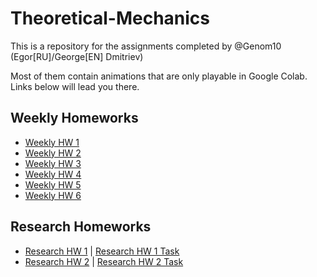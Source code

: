 # Theoretical-Mechanics

This is a repository for the assignments completed by @Genom10 (Egor[RU]/George[EN] Dmitriev)

Most of them contain animations that are only playable in Google Colab. Links below will lead you there.

## Weekly Homeworks
- [Weekly HW 1](https://colab.research.google.com/drive/1sgjQd-rN5dqcMwDLk7prgB0ev2w3hXHx)
- [Weekly HW 2](https://colab.research.google.com/drive/1mxXP00wSBQHaATygTQDxxgtFl1xuLuF8)
- [Weekly HW 3](https://colab.research.google.com/drive/1Q6W1IZCqskmmYxPCfRLrsCoqy5SPsXEo)
- [Weekly HW 4](https://colab.research.google.com/drive/1GKGCrh0eKAJe9Y7N4I9U6JzknPaErZF9)
- [Weekly HW 5](https://colab.research.google.com/drive/1CH-lxA4REH9yG_pZpj-Kmxh-2BK8wlQZ)
- [Weekly HW 6](https://colab.research.google.com/drive/1GZLGYQpvlmTkp9NSZyP-pAd-1OCQzjOw)

## Research Homeworks
- [Research HW 1](https://colab.research.google.com/drive/1E-F7ZfIYEG1LBx5DbzCV--RPXk7nBjIX) | 
[Research HW 1 Task](RE1/TM_big_hw1_description.pdf)
- [Research HW 2](https://colab.research.google.com/drive/1XhoVi7SKO3oYObaG5tfao4a8jNgTDQ-P) | 
[Research HW 2 Task](RE2/TM_big_hw2_description.pdf)
